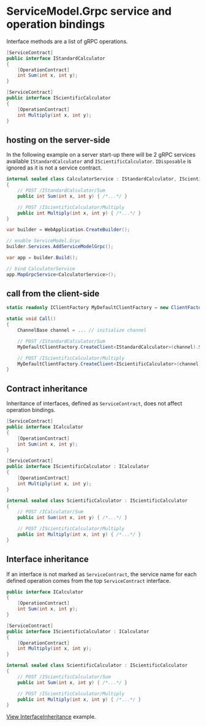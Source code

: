 # ServiceModel.Grpc service and operation bindings

Interface methods are a list of gRPC operations.

``` c#
[ServiceContract]
public interface IStandardCalculator
{
    [OperationContract]
    int Sum(int x, int y);
}

[ServiceContract]
public interface IScientificCalculator
{
    [OperationContract]
    int Multiply(int x, int y);
}
```

## hosting on the server-side

In the following example on a server start-up there will be 2 gRPC services available `IStandardCalculator` and `IScientificCalculator`.
`IDisposable` is ignored as it is not a service contract.

``` c#
internal sealed class CalculatorService : IStandardCalculator, IScientificCalculator, IDisposable
{
    // POST /IStandardCalculator/Sum
    public int Sum(int x, int y) { /*...*/ }

    // POST /IScientificCalculator/Multiply
    public int Multiply(int x, int y) { /*...*/ }
}

var builder = WebApplication.CreateBuilder();

// enable ServiceModel.Grpc
builder.Services.AddServiceModelGrpc();

var app = builder.Build();

// bind CalculatorService
app.MapGrpcService<CalculatorService>();
```

## call from the client-side

``` c#
static readonly IClientFactory MyDefaultClientFactory = new ClientFactory(...);

static void Call()
{
    ChannelBase channel = ... // initialize channel

    // POST /IStandardCalculator/Sum
    MyDefaultClientFactory.CreateClient<IStandardCalculator>(channel).Sum(...);

    // POST /IScientificCalculator/Multiply
    MyDefaultClientFactory.CreateClient<IScientificCalculator>(channel).Multiply(...);
}
```

## Contract inheritance

Inheritance of interfaces, defined as `ServiceContract`, does not affect operation bindings.

``` c#
[ServiceContract]
public interface ICalculator
{
    [OperationContract]
    int Sum(int x, int y);
}

[ServiceContract]
public interface IScientificCalculator : ICalculator
{
    [OperationContract]
    int Multiply(int x, int y);
}

internal sealed class ScientificCalculator : IScientificCalculator
{
    // POST /ICalculator/Sum
    public int Sum(int x, int y) { /*...*/ }

    // POST /IScientificCalculator/Multiply
    public int Multiply(int x, int y) { /*...*/ }
}
```

## Interface inheritance

If an interface is not marked as `ServiceContract`, the service name for each defined operation comes from the top `ServiceContract` interface.

``` c#
public interface ICalculator
{
    [OperationContract]
    int Sum(int x, int y);
}

[ServiceContract]
public interface IScientificCalculator : ICalculator
{
    [OperationContract]
    int Multiply(int x, int y);
}

internal sealed class ScientificCalculator : IScientificCalculator
{
    // POST /IScientificCalculator/Sum
    public int Sum(int x, int y) { /*...*/ }

    // POST /IScientificCalculator/Multiply
    public int Multiply(int x, int y) { /*...*/ }
}
```

[View InterfaceInheritance](https://github.com/max-ieremenko/ServiceModel.Grpc/tree/master/Examples/InterfaceInheritance) example.

